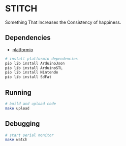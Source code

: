 # STITCH

Something That Increases the Consistency of happiness.

## Dependencies

- [platformio](http://docs.platformio.org/en/latest/installation.html)

```sh
# install platformio dependencies
pio lib install ArduinoJson
pio lib install ArduinoSTL
pio lib install Nintendo
pio lib install SdFat
```

## Running

```sh
# build and upload code
make upload
```

## Debugging

```sh
# start serial monitor
make watch
```
